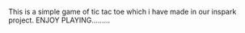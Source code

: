 This is a simple game of tic tac toe which i have made in our inspark project.
ENJOY PLAYING.........

